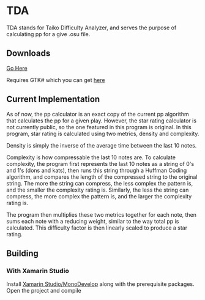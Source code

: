 # TDA
TDA stands for Taiko Difficulty Analyzer, and serves the purpose of calculating pp for a give .osu file.

## Downloads

[Go Here](https://github.com/NotMichaelChen/TDA/releases)

Requires GTK# which you can get [here](http://download.mono-project.com/gtk-sharp/gtk-sharp-2.12.10.win32.msi)

## Current Implementation
As of now, the pp calculator is an exact copy of the current pp algorithm that calculates the pp for a given play. However, the star rating calculator is not currently public, so the one featured in this program is original. In this program, star rating is calculated using two metrics, density and complexity.

Density is simply the inverse of the average time between the last 10 notes.

Complexity is how compressable the last 10 notes are. To calculate complexity, the program first represents the last 10 notes as a string of 0's and 1's (dons and kats), then runs this string through a Huffman Coding algorithm, and compares the length of the compressed string to the original string. The more the string can compress, the less complex the pattern is, and the smaller the complexity rating is. Similarly, the less the string can compress, the more complex the pattern is, and the larger the complexity rating is.

The program then multiplies these two metrics together for each note, then sums each note with a reducing weight, similar to the way total pp is calculated. This difficulty factor is then linearly scaled to produce a star rating.

## Building

### With Xamarin Studio

Install [Xamarin Studio/MonoDevelop](http://www.monodevelop.com/download/) along with the prerequisite packages. Open the project and compile
